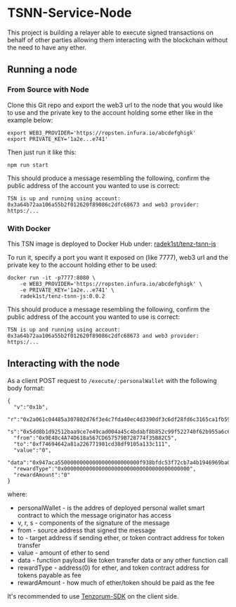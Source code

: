 # TSNN-Service-Node

This project is building a relayer able to execute signed transactions on behalf of other parties allowing them
interacting with the blockchain without the need to have any ether.


## Running a node

### From Source with Node

Clone this Git repo and export the web3 url to the node that you would like to use and the private
key to the account holding some ether like in the example below:

```
export WEB3_PROVIDER='https://ropsten.infura.io/abcdefghigk' 
export PRIVATE_KEY='1a2e...e741' 
```

Then just run it like this:

```
npm run start
```

This should produce a message resembling the following, confirm the public address of the
account you wanted to use is correct:

```
TSN is up and running using account: 0x3a64b72aa106a55b2f012620f89086c2dfc68673 and web3 provider: https:/...
``` 

### With Docker

This TSN image is deployed to Docker Hub under: [radek1st/tenz-tsnn-js](https://hub.docker.com/r/radek1st/tenz-tsnn-js/)

To run it, specify a port you want it exposed on (like 7777), web3 url and the private key to the account holding ether 
to be used:

```
docker run -it -p7777:8080 \
    -e WEB3_PROVIDER='https://ropsten.infura.io/abcdefghigk' \
    -e PRIVATE_KEY='1a2e...e741' \
    radek1st/tenz-tsnn-js:0.0.2
```

This should produce a message resembling the following, confirm the public address of the
account you wanted to use is correct:

```
TSN is up and running using account: 0x3a64b72aa106a55b2f012620f89086c2dfc68673 and web3 provider: https:/...
``` 

## Interacting with the node

As a client POST request to `/execute/:personalWallet` with the following body format:

```
{
  "v":"0x1b",
  "r":"0x2a061c04485a307802d76f3e4c7fda40ec4d3390df3c6df28fd6c3165ca1fb59",
  "s":"0x5dd8b1d92512baa9ce7e49cad004a45c4bdabf8b852c99f522740f62b955a6c6",
  "from":"0x9E48c4A74D618a567CD657579B728774f35B82C5",
  "to":"0xf74694642a81a226771981cd38df9105a133c111",
  "value":"0",
  "data":"0x947aca55000000000000000000000000f938bfdc53f72cb7a4b1946969ba0cce05c902c6",
  "rewardType":"0x0000000000000000000000000000000000000000",
  "rewardAmount":"0"
}
```

where:
* personalWallet - is the addres of deployed personal wallet smart contract to which the message originator has access
* v, r, s - components of the signature of the message
* from - source address that signed the message
* to - target address if sending ether, or token contract address for token transfer
* value - amount of ether to send
* data - function payload like token transfer data or any other function call
* rewardType - address(0) for ether, and token contract address for tokens payable as fee
* rewardAmount - how much of ether/token should be paid as the fee


It's recommended to use [Tenzorum-SDK](https://github.com/Tenzorum/tenzorum-pkg) on the client side.
